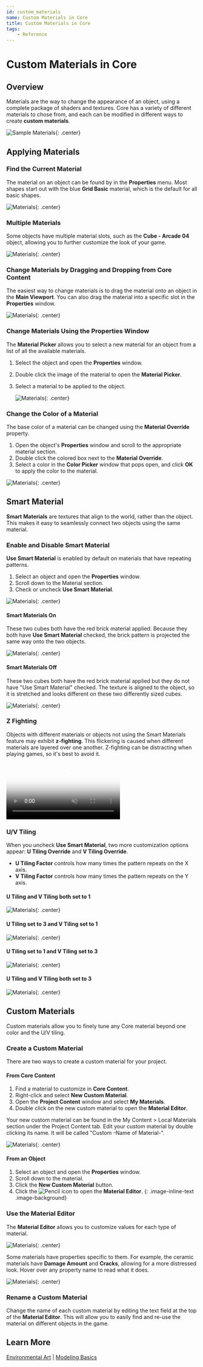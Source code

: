 ```yaml
---
id: custom_materials
name: Custom Materials in Core
title: Custom Materials in Core
tags:
    - Reference
---
```


# Custom Materials in Core

## Overview

Materials are the way to change the appearance of an object, using a complete package of shaders and textures. Core has a variety of different materials to chose from, and each can be modified in different ways to create **custom materials**.

![Sample Materials](../img/Materials/SampleMaterials.png){: .center}

## Applying Materials

### Find the Current Material

The material on an object can be found by in the **Properties** menu. Most shapes start out with the blue **Grid Basic** material, which is the default for all basic shapes.

![Materials](../img/Materials/image5.png "Materials Screenshot"){: .center}

### Multiple Materials

Some objects have multiple material slots, such as the **Cube - Arcade 04** object, allowing you to further customize the look of your game.

![Materials](../img/Materials/image13.png "Materials Screenshot"){: .center}

### Change Materials by Dragging and Dropping from Core Content

The easiest way to change materials is to drag the material onto an object in the **Main Viewport**. You can also drag the material into a specific slot in the **Properties** window.

   ![Materials](../img/Materials/image18.png "Materials Screenshot"){: .center}

### Change Materials Using the Properties Window

The **Material Picker** allows you to select a new material for an object from a list of all the available materials.

1. Select the object and open the **Properties** window.
2. Double click the image of the material to open the **Material Picker**.
3. Select a material to be applied to the object.

   ![Materials](../img/Materials/MaterialPicker.png "Materials Screenshot"){: .center}

### Change the Color of a Material

The base color of a material can be changed using the **Material Override** property.

1. Open the object's **Properties** window and scroll to the appropriate material section.
2. Double click the colored box next to the **Material Override**.
3. Select a color in the **Color Picker** window that pops open, and click **OK** to apply the color to the material.

![Materials](../img/Materials/ColorPicker.png "Materials Screenshot"){: .center}

## Smart Material

**Smart Materials** are textures that align to the world, rather than the object. This makes it easy to seamlessly connect two objects using the same material.

### Enable and Disable Smart Material

**Use Smart Material** is enabled by default on materials that have repeating patterns.

1. Select an object and open the **Properties** window.
2. Scroll down to the Material section.
3. Check or uncheck **Use Smart Material**.

![Materials](../img/Materials/image16.png "Materials Screenshot"){: .center}

#### Smart Materials On

These two cubes both have the red brick material applied. Because they both have **Use Smart Material** checked, the brick pattern is projected the same way onto the two objects.

![Materials](../img/Materials/image10.png "Materials Screenshot"){: .center}

#### Smart Materials Off

These two cubes both have the red brick material applied but they do not have "Use Smart Material" checked. The texture is aligned to the object, so it is stretched and looks different on these two differently sized cubes.

![Materials](../img/Materials/image11.png "Materials Screenshot"){: .center}

### Z Fighting

Objects with different materials or objects not using the Smart Materials feature may exhibit **z-fighting**. This flickering is caused when different materials are layered over one another. Z-fighting can be distracting when playing games, so it's best to avoid it.

<div class="mt-video">
    <video autoplay loop muted playsinline poster="img/EditorManual/Abilities/Gem.png">
        <source src="../img/Materials/image14.webm" type="video/webm" />
        <source src="../img/Materials/image14.mp4" type="video/mp4" />
    </video>
</div>

### U/V Tiling

When you uncheck **Use Smart Material**, two more customization options appear: **U Tiling Override** and **V Tiling Override**.

- **U Tiling Factor** controls how many times the pattern repeats on the X axis.
- **V Tiling Factor** controls how many times the pattern repeats on the Y axis.

#### U Tiling and V Tiling both set to 1

![Materials](../img/Materials/image7.png "Materials Screenshot"){: .center}

#### U Tiling set to 3 and V Tiling set to 1

![Materials](../img/Materials/image8.png "Materials Screenshot"){: .center}

#### U Tiling set to 1 and V Tiling set to 3

![Materials](../img/Materials/image3.png "Materials Screenshot"){: .center}

#### U Tiling and V Tiling both set to 3

![Materials](../img/Materials/image12.png "Materials Screenshot"){: .center}

## Custom Materials

Custom materials allow you to finely tune any Core material beyond one color and the U/V tiling.

### Create a Custom Material

There are two ways to create a custom material for your project.

#### From Core Content

1. Find a material to customize in **Core Content**.
2. Right-click and select **New Custom Material**.
3. Open the **Project Content** window and select **My Materials**.
4. Double click on the new custom material to open the **Material Editor**.

Your new custom material can be found in the My Content > Local Materials section under the Project Content tab. Edit your custom material by double clicking its name. It will be called "Custom -Name of Material-".

![Materials](../img/Materials/image17.png "Materials Screenshot"){: .center}

#### From an Object

1. Select an object and open the **Properties** window.
2. Scroll down to the material.
3. Click the **New Custom Material** button.
4. Click the ![Pencil](../img/EditorManual/icons/Icon_Edit.png) icon to open the **Material Editor**.
{: .image-inline-text .image-background}

### Use the Material Editor

The **Material Editor** allows you to customize values for each type of material.

![Materials](../img/Materials/MaterialEditor.png){: .center}

Some materials have properties specific to them. For example, the ceramic materials have **Damage Amount** and **Cracks**, allowing for a more distressed look. Hover over any property name to read what it does.

![Materials](../img/Materials/image6.png "Materials Screenshot"){: .center}

### Rename a Custom Material

Change the name of each custom material by editing the text field at the top of the **Material Editor**. This will allow you to easily find and re-use the material on different objects in the game.

## Learn More

[Environmental Art](environmental_art.md) | [Modeling Basics](modeling_basics.md)
